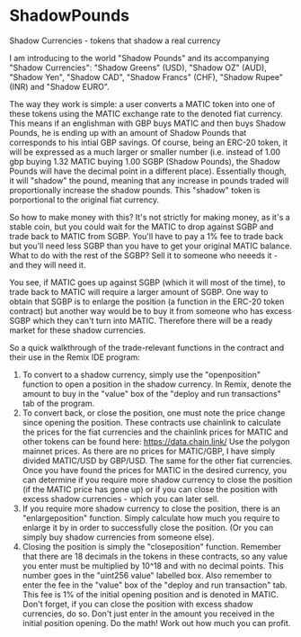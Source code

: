 # ShadowPounds
Shadow Currencies - tokens that shadow a real currency

I am introducing to the world "Shadow Pounds" and its accompanying "Shadow Currencies": "Shadow Greens" (USD), "Shadow OZ" (AUD), "Shadow Yen", "Shadow CAD", "Shadow Francs" (CHF), "Shadow Rupee" (INR) and "Shadow EURO".

The way they work is simple: a user converts a MATIC token into one of these tokens using the MATIC exchange rate to the denoted fiat currency. This means if an englishman with GBP buys MATIC and then buys Shadow Pounds, he is ending up with an amount of Shadow Pounds that corresponds to his intial GBP savings. Of course, being an ERC-20 token, it will be expressed as a much larger or smaller number (i.e. instead of 1.00 gbp buying 1.32 MATIC buying 1.00 SGBP (Shadow Pounds), the Shadow Pounds will have the decimal point in a different place). Essentially though, it will "shadow" the pound, meaning that any increase in pounds traded will proportionally increase the shadow pounds. This "shadow" token is porportional to the original fiat currency.

So how to make money with this? It's not strictly for making money, as it's a stable coin, but you could wait for the MATIC to drop against SGBP and trade back to MATIC from SGBP. You'll have to pay a 1% fee to trade back but you'll need less SGBP than you have to get your original MATIC balance. What to do with the rest of the SGBP? Sell it to someone who neeeds it - and they will need it.

You see, if MATIC goes up against SGBP (which it will most of the time), to trade back to MATIC will require a larger amount of SGBP. One way to obtain that SGBP is to enlarge the position (a function in the ERC-20 token contract) but another way would be to buy it from someone who has excess SGBP which they can't turn into MATIC. Therefore there will be a ready market for these shadow currencies.

So a quick walkthrough of the trade-relevant functions in the contract and their use in the Remix IDE program:

1) To convert to a shadow currency, simply use the "openposition" function to open a position in the shadow currency. In Remix, denote the amount to buy in the "value" box of the "deploy and run transactions" tab of the program.
2) To convert back, or close the position, one must note the price change since opening the position. These contracts use chainlink to calculate the prices for the fiat currencies and the chainlink prices for MATIC and other tokens can be found here: https://data.chain.link/ Use the polygon mainnet prices. As there are no prices for MATIC/GBP, I have simply divided MATIC/USD by GBP/USD. The same for the other fiat currencies. Once you have found the prices for MATIC in the desired currency, you can determine if you require more shadow currency to close the position (if the MATIC price has gone up) or if you can close the position with excess shadow currencies - which you can later sell.
3) If you require more shadow currency to close the position, there is an "enlargeposition" function. Simply calculate how much you require to enlarge it by in order to successfully close the position. (Or you can simply buy shadow currencies from someone else).
4) Closing the position is simply the "closeposition" function. Remember that there are 18 decimals in the tokens in these contracts, so any value you enter must be multiplied by 10^18 and with no decimal points. This number goes in the "uint256 value" labelled box. Also remember to enter the fee in the "value" box of the "deploy and run transaction" tab. This fee is 1% of the initial opening position and is denoted in MATIC. Don't forget, if you can close the position with excess shadow currencies, do so. Don't just enter in the amount you received in the initial position opening. Do the math! Work out how much you can profit.
